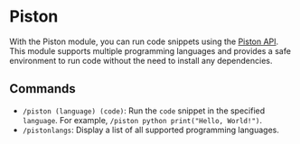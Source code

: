 # Piston

With the Piston module, you can run code snippets using the [Piston API](https://github.com/engineer-man/piston). This module supports multiple programming languages and provides a safe environment to run code without the need to install any dependencies.

## Commands

- `/piston (language) (code)`: Run the `code` snippet in the specified `language`. For example, `/piston python print("Hello, World!")`.
- `/pistonlangs`: Display a list of all supported programming languages.
